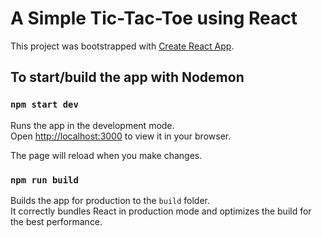 # A Simple Tic-Tac-Toe using React 

This project was bootstrapped with [Create React App](https://github.com/facebook/create-react-app).

## To start/build the app with Nodemon
### `npm start dev`

Runs the app in the development mode.\
Open [http://localhost:3000](http://localhost:3000) to view it in your browser.

The page will reload when you make changes.

### `npm run build`

Builds the app for production to the `build` folder.\
It correctly bundles React in production mode and optimizes the build for the best performance.

